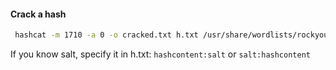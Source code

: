 #### Crack a hash
```bash
 hashcat -m 1710 -a 0 -o cracked.txt h.txt /usr/share/wordlists/rockyou.txt
```


If you know salt, specify it in h.txt:
`hashcontent:salt` or `salt:hashcontent`